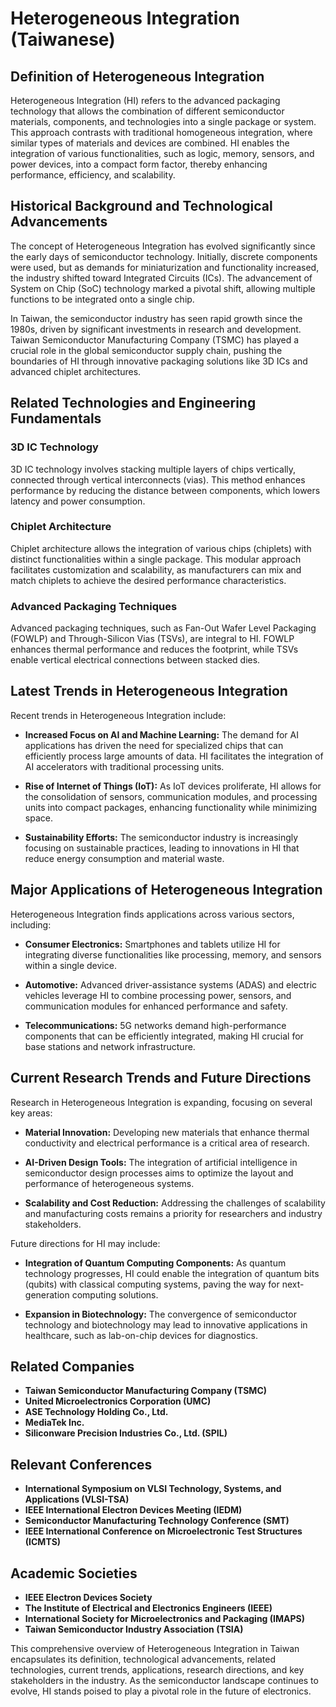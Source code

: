 # Heterogeneous Integration (Taiwanese)

## Definition of Heterogeneous Integration

Heterogeneous Integration (HI) refers to the advanced packaging technology that allows the combination of different semiconductor materials, components, and technologies into a single package or system. This approach contrasts with traditional homogeneous integration, where similar types of materials and devices are combined. HI enables the integration of various functionalities, such as logic, memory, sensors, and power devices, into a compact form factor, thereby enhancing performance, efficiency, and scalability.

## Historical Background and Technological Advancements

The concept of Heterogeneous Integration has evolved significantly since the early days of semiconductor technology. Initially, discrete components were used, but as demands for miniaturization and functionality increased, the industry shifted toward Integrated Circuits (ICs). The advancement of System on Chip (SoC) technology marked a pivotal shift, allowing multiple functions to be integrated onto a single chip. 

In Taiwan, the semiconductor industry has seen rapid growth since the 1980s, driven by significant investments in research and development. Taiwan Semiconductor Manufacturing Company (TSMC) has played a crucial role in the global semiconductor supply chain, pushing the boundaries of HI through innovative packaging solutions like 3D ICs and advanced chiplet architectures.

## Related Technologies and Engineering Fundamentals

### 3D IC Technology

3D IC technology involves stacking multiple layers of chips vertically, connected through vertical interconnects (vias). This method enhances performance by reducing the distance between components, which lowers latency and power consumption.

### Chiplet Architecture

Chiplet architecture allows the integration of various chips (chiplets) with distinct functionalities within a single package. This modular approach facilitates customization and scalability, as manufacturers can mix and match chiplets to achieve the desired performance characteristics.

### Advanced Packaging Techniques

Advanced packaging techniques, such as Fan-Out Wafer Level Packaging (FOWLP) and Through-Silicon Vias (TSVs), are integral to HI. FOWLP enhances thermal performance and reduces the footprint, while TSVs enable vertical electrical connections between stacked dies.

## Latest Trends in Heterogeneous Integration

Recent trends in Heterogeneous Integration include:

- **Increased Focus on AI and Machine Learning:** The demand for AI applications has driven the need for specialized chips that can efficiently process large amounts of data. HI facilitates the integration of AI accelerators with traditional processing units.

- **Rise of Internet of Things (IoT):** As IoT devices proliferate, HI allows for the consolidation of sensors, communication modules, and processing units into compact packages, enhancing functionality while minimizing space.

- **Sustainability Efforts:** The semiconductor industry is increasingly focusing on sustainable practices, leading to innovations in HI that reduce energy consumption and material waste.

## Major Applications of Heterogeneous Integration

Heterogeneous Integration finds applications across various sectors, including:

- **Consumer Electronics:** Smartphones and tablets utilize HI for integrating diverse functionalities like processing, memory, and sensors within a single device.

- **Automotive:** Advanced driver-assistance systems (ADAS) and electric vehicles leverage HI to combine processing power, sensors, and communication modules for enhanced performance and safety.

- **Telecommunications:** 5G networks demand high-performance components that can be efficiently integrated, making HI crucial for base stations and network infrastructure.

## Current Research Trends and Future Directions

Research in Heterogeneous Integration is expanding, focusing on several key areas:

- **Material Innovation:** Developing new materials that enhance thermal conductivity and electrical performance is a critical area of research.

- **AI-Driven Design Tools:** The integration of artificial intelligence in semiconductor design processes aims to optimize the layout and performance of heterogeneous systems.

- **Scalability and Cost Reduction:** Addressing the challenges of scalability and manufacturing costs remains a priority for researchers and industry stakeholders.

Future directions for HI may include:

- **Integration of Quantum Computing Components:** As quantum technology progresses, HI could enable the integration of quantum bits (qubits) with classical computing systems, paving the way for next-generation computing solutions.

- **Expansion in Biotechnology:** The convergence of semiconductor technology and biotechnology may lead to innovative applications in healthcare, such as lab-on-chip devices for diagnostics.

## Related Companies

- **Taiwan Semiconductor Manufacturing Company (TSMC)**
- **United Microelectronics Corporation (UMC)**
- **ASE Technology Holding Co., Ltd.**
- **MediaTek Inc.**
- **Siliconware Precision Industries Co., Ltd. (SPIL)**

## Relevant Conferences

- **International Symposium on VLSI Technology, Systems, and Applications (VLSI-TSA)**
- **IEEE International Electron Devices Meeting (IEDM)**
- **Semiconductor Manufacturing Technology Conference (SMT)**
- **IEEE International Conference on Microelectronic Test Structures (ICMTS)**

## Academic Societies

- **IEEE Electron Devices Society**
- **The Institute of Electrical and Electronics Engineers (IEEE)**
- **International Society for Microelectronics and Packaging (IMAPS)**
- **Taiwan Semiconductor Industry Association (TSIA)**

This comprehensive overview of Heterogeneous Integration in Taiwan encapsulates its definition, technological advancements, related technologies, current trends, applications, research directions, and key stakeholders in the industry. As the semiconductor landscape continues to evolve, HI stands poised to play a pivotal role in the future of electronics.